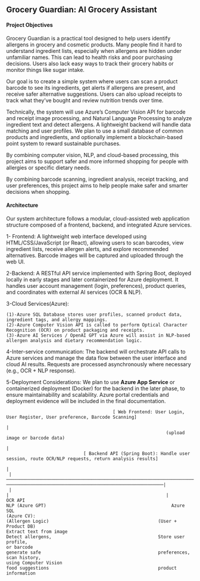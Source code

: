 ## Grocery Guardian: AI Grocery Assistant

#### Project Objectives

Grocery Guardian is a practical tool designed to help users identify allergens in grocery and cosmetic products. Many people find it hard to understand ingredient lists, especially when allergens are hidden under unfamiliar names. This can lead to health risks and poor purchasing decisions. Users also lack easy ways to track their grocery habits or monitor things like sugar intake.

Our goal is to create a simple system where users can scan a product barcode to see its ingredients, get alerts if allergens are present, and receive safer alternative suggestions. Users can also upload receipts to track what they’ve bought and review nutrition trends over time.

Technically, the system will use Azure’s Computer Vision API for barcode and receipt image processing, and Natural Language Processing to analyze ingredient text and detect allergens. A lightweight backend will handle data matching and user profiles. We plan to use a small database of common products and ingredients, and optionally implement a blockchain-based point system to reward sustainable purchases.

By combining computer vision, NLP, and cloud-based processing, this project aims to support safer and more informed shopping for people with allergies or specific dietary needs.

By combining barcode scanning, ingredient analysis, receipt tracking, and user preferences, this project aims to help people make safer and smarter decisions when shopping.


#### Architecture

Our system architecture follows a modular, cloud-assisted web application structure composed of a frontend, backend, and integrated Azure services.

1- Frontend: A lightweight web interface developed using HTML/CSS/JavaScript (or React), allowing users to scan barcodes, view ingredient lists, receive allergen alerts, and explore recommended alternatives. Barcode images will be captured and uploaded through the web UI.

2-Backend: A RESTful API service implemented with Spring Boot, deployed locally in early stages and later containerized for Azure deployment. It handles user account management (login, preferences), product queries, and coordinates with external AI services (OCR & NLP).

3-Cloud Services(Azure):

    (1)-Azure SQL Database stores user profiles, scanned product data, ingredient tags, and allergy mappings.
    (2)-Azure Computer Vision API is called to perform Optical Character Recognition (OCR) on product packaging and receipts.
    (3)-Azure AI Services / OpenAI GPT via Azure will assist in NLP-based allergen analysis and dietary recommendation logic.

4-Inter-service communication: The backend will orchestrate API calls to Azure services and manage the data flow between the user interface and cloud AI results. Requests are processed asynchronously where necessary (e.g., OCR + NLP response).

5-Deployment Considerations: We plan to use **Azure App Service** or containerized deployment (Docker) for the backend in the later phase, to ensure maintainability and scalability. Azure portal credentials and deployment evidence will be included in the final documentation.

```
                                        [ Web Frontend: User Login, User Register, User preference, Barcode Scanning]
                                                                          |
                                                            (upload image or barcode data)
                                                                          |
                             [ Backend API (Spring Boot): Handle user session, route OCR/NLP requests, return analysis results]
                                                                          |
 |────────────────────────────────────────────────────────────────────────|───────────────────────────────────────────────────────────|
 |                                                                        |                                                           |
OCR API                                                             NLP (Azure GPT)                                               Azure SQL
(Azure CV):                                                         (Allergen Logic)                                         (User + Product DB)
Extract text from image                                             Detect allergens,                                        Store user profile,
or barcode                                                          generate safe                                            preferences, scan history,
using Computer Vision                                               food suggestions                                         product information
```
